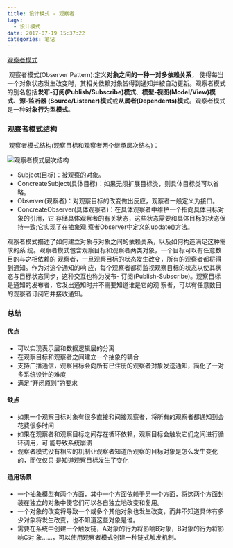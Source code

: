 ```yaml
---
title: 设计模式 - 观察者
tags:
  - 设计模式
date: 2017-07-19 15:37:22
categories: 笔记
---
```


[观察者模式](https://gof.quanke.name/%E8%A7%82%E5%AF%9F%E8%80%85%E6%A8%A1%E5%BC%8F-Observer%20Pattern.html)

​	观察者模式(Observer Pattern):定义**对象之间的一种一对多依赖关系**， 使得每当一个对象状态发生改变时，其相关依赖对象皆得到通知并被自动更新。观察者模式 的别名包括**发布-订阅(Publish/Subscribe)模式**、**模型-视图(Model/View)模式**、**源-监听器 (Source/Listener)模式**或**从属者(Dependents)模式**。观察者模式是一种**对象行为型模式**。



### 观察者模式结构

​	观察者模式结构(观察目标和观察者两个继承层次结构)：

![观察者模式层次结构](https://ws2.sinaimg.cn/large/006tKfTcgy1firs29hilvj30hp0gcabm.jpg)

+ Subject(目标)：被观察的对象。
+ ConcreateSubject(具体目标)：如果无须扩展目标类，则具体目标类可以省略。
+ Observer(观察者)：对观察目标的改变做出反应，观察者一般定义为接口。
+ ConcreateObserver(具体观察者)：在具体观察者中维护一个指向具体目标对象的引用，它 存储具体观察者的有关状态，这些状态需要和具体目标的状态保持一致;它实现了在抽象观 察者Observer中定义的update()方法。



​	观察者模式描述了如何建立对象与对象之间的依赖关系，以及如何构造满足这种需求的系 统。观察者模式包含观察目标和观察者两类对象，一个目标可以有任意数目的与之相依赖的 观察者，一旦观察目标的状态发生改变，所有的观察者都将得到通知。作为对这个通知的响 应，每个观察者都将监视观察目标的状态以使其状态与目标状态同步，这种交互也称为发布- 订阅(Publish-Subscribe)。观察目标是通知的发布者，它发出通知时并不需要知道谁是它的观 察者，可以有任意数目的观察者订阅它并接收通知。



### 总结

#### 优点

+ 可以实现表示层和数据逻辑层的分离
+ 在观察目标和观察者之间建立一个抽象的耦合
+ 支持广播通信，观察目标会向所有已注册的观察者对象发送通知，简化了一对 多系统设计的难度
+ 满足“开闭原则”的要求



#### 缺点

+ 如果一个观察目标对象有很多直接和间接观察者，将所有的观察者都通知到会花费很多时间
+ 如果在观察者和观察目标之间存在循环依赖，观察目标会触发它们之间进行循环调用，可 能导致系统崩溃
+ 观察者模式没有相应的机制让观察者知道所观察的目标对象是怎么发生变化的，而仅仅只 是知道观察目标发生了变化



#### 适用场景

+ 一个抽象模型有两个方面，其中一个方面依赖于另一个方面，将这两个方面封装在独立的对象中使它们可以各自独立地改变和复用。
+ 一个对象的改变将导致一个或多个其他对象也发生改变，而并不知道具体有多少对象将发生改变，也不知道这些对象是谁。
+ 需要在系统中创建一个触发链，A对象的行为将影响B对象，B对象的行为将影响C对 象......，可以使用观察者模式创建一种链式触发机制。